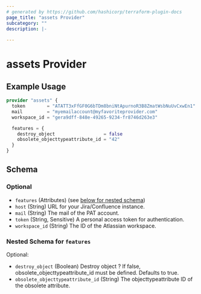 ```yaml
---
# generated by https://github.com/hashicorp/terraform-plugin-docs
page_title: "assets Provider"
subcategory: ""
description: |-
  
---
```


# assets Provider



## Example Usage

```terraform
provider "assets" {
  token        = "ATATT3xFfGF0G6bTDm8bniNtApurnoR3B8ZmatWsbNuUvCxwEn1"
  mail         = "myemailaccount@myfavoriteprovider.com"
  workspace_id = "gera9dff-848e-49265-9234-fr8746d263e3"

  features = {
    destroy_object                  = false
    obsolete_objecttypeattribute_id = "42"
  }
}
```

<!-- schema generated by tfplugindocs -->
## Schema

### Optional

- `features` (Attributes) (see [below for nested schema](#nestedatt--features))
- `host` (String) URL for your Jira/Confluence instance.
- `mail` (String) The mail of the PAT account.
- `token` (String, Sensitive) A personal access token for authentication.
- `workspace_id` (String) The ID of the Atlassian workspace.

<a id="nestedatt--features"></a>
### Nested Schema for `features`

Optional:

- `destroy_object` (Boolean) Destroy object ? If false, obsolete_objecttypeattribute_id must be defined. Defaults to true.
- `obsolete_objecttypeattribute_id` (String) The objecttypeattribute ID of the obsolete attribute.
